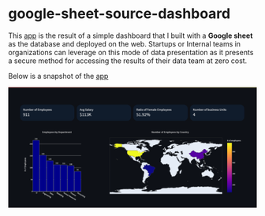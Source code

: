 # google-sheet-source-dashboard

This [app](https://bwhiz-google-sheet-source-dashboard-main-j6nj2o.streamlit.app/) is the result of a simple dashboard that I built with a **Google sheet** as the database and deployed on the web. 
Startups or Internal teams in organizations can leverage on this mode of data presentation as it presents a secure method for accessing the results of their data team at zero cost.

Below is a snapshot of the [app](https://bwhiz-google-sheet-source-dashboard-main-j6nj2o.streamlit.app/) 

![alt-text](https://github.com/Bwhiz/google-sheet-source-dashboard/blob/main/google-db-sc.png)
